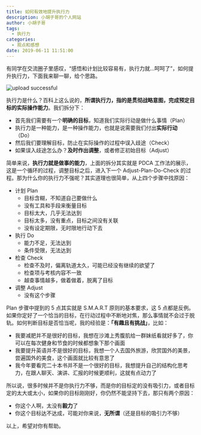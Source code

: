 ```yaml
---
title: 如何有效地提升执行力
description: 小胡子哥的个人网站
author: 小胡子哥
tags:
  - 执行力
categories:
  - 观点和感想
date: 2019-06-11 11:51:00
---
```

有同学在交流圈子里感叹，“感悟和计划比较容易有，执行力就…呵呵了”，如何提升执行力，下面我来聊一聊，给个思路。

![upload successful](../blogimgs/2019/06/11/improving-excution.png)

执行力是什么？百科上这么说的，**所谓执行力，指的是贯彻战略意图，完成预定目标的实际操作能力**。我们拆分下：

- 首先我们需要有一个**明确的目标**，知道我们实际行动是做什么事情（Plan）
- 执行力是一种能力，是一种操作能力，也就是说需要我们付出**实际行动**（Do）
- 然后我们要理解目标，防止在实际操作的过程中误入歧途（Check）
- 如果误入歧途怎么办？**及时作出调整**，或者修正初始目标（Adjust）

简单来说，**执行力就是做事的能力**，上面的拆分其实就是 PDCA 工作法的展示，这是一个循环的过程，调整目标之后，进入下一个 Adjust-Plan-Do-Check 的过程。那为什么你的执行力不强呢？其实道理也很简单，从上四个步骤中找原因：

- 计划 Plan
  - 目标含糊，不知道自己要做什么
  - 没有工具和手段来衡量目标
  - 目标太大，几乎无法达到
  - 目标太多，没有重点，目标之间没有关联
  - 没有设定期限，无时限地行动下去
- 执行 Do
  - 能力不足，无法达到
  - 条件受限，无法达到
- 检查 Check
  - 检查不及时，偏离轨道太久，可能已经没有继续的欲望了
  - 检查项与考核内容不一致
  - 越查事情越多，做着做着，脱离了目标
- 调整 Adjust
  - 没有这个步骤

Plan 步骤中提到的 5 点其实就是 S.M.A.R.T 原则的基本要求，这 5 点都是反例。如果你定好了一个恰当的目标，在行动过程中不断地对焦，那么事情就不会过于脱轨。如何判断目标是否恰当呢，我的经验是：**「有趣且有挑战」**，比如：

- 我要减肥并不是很好的目标，我想在沙滩上秀腹肌给一群妹纸看就好多了，你可以在每次健身和节食的时候都想象下那个画面
- 我要提升英语并不是很好的目标，我想一个人去国外旅游，欣赏国外的美景，尝遍国外的美食，这个画面就比较有意思了
- 我今年要看完二十本书并不是一个很好的目标，我想提升自己的结构化思考力，在跟人聊天、演讲、汇报的时候更顺利，这就有点动力了

所以说，很多时候并不是你执行力不够，而是你的目标定的没有吸引力，或者目标定的太大或太小，如果你的目标刚刚好，你仍然不能坚持下去，那只有两个原因：

- 你这个人啊，太没有**毅力**了
- 你这个目标达不达成，可能对你来说，**无所谓**（还是目标的吸引力不够）

以上，希望对你有帮助。